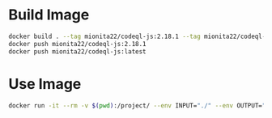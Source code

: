 # Build Image

```bash
docker build . --tag mionita22/codeql-js:2.18.1 --tag mionita22/codeql-js:latest
docker push mionita22/codeql-js:2.18.1
docker push mionita22/codeql-js:latest
```

# Use Image

```bash
docker run -it --rm -v $(pwd):/project/ --env INPUT="./" --env OUTPUT="./result.sarif" mionita22/codeql-java
```
